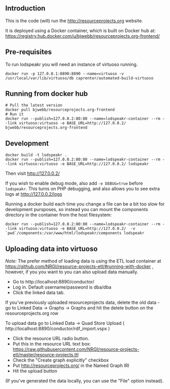 
Introduction
------------

This is the code (will) run the http://resourceprojects.org website.

It is deployed using a Docker container, which is built on Docker hub at:
https://registry.hub.docker.com/u/bjwebb/resourceprojects.org-frontend/

Pre-requisites
--------------

To run lodspeakr you will need an instance of virtuoso running.

```
docker run -p 127.0.0.1:8890:8890 --name=virtuoso -v /usr/local/var/lib/virtuoso/db caprenter/automated-build-virtuoso 
```

Running from docker hub
-----------------------

```
# Pull the latest version
docker pull bjwebb/resourceprojects.org-frontend
# Run it
docker run --publish=127.0.0.2:80:80 --name=lodspeakr-container --rm --link virtuoso:virtuoso -e BASE_URL=http://127.0.0.2/ bjwebb/resourceprojects.org-frontend
```

Development
-----------

```
docker build -t lodspeakr .
docker run --publish=127.0.0.2:80:80 --name=lodspeakr-container --rm --link virtuoso:virtuoso -e BASE_URL=http://127.0.0.2/ lodspeakr
```

Then visit http://127.0.0.2/

If you wish to enable debug mode, also add `-e DEBUG=true` before `lodspeakr`. This turns on PHP debugging, and also allows you to see extra logs at http://127.0.0.2/logs

Running a docker build each time you change a file can be a bit too slow for development pursposes, so instead you can mount the components directory in the container from the host filesystem:

```
docker run --publish=127.0.0.2:80:80 --name=lodspeakr-container --rm --link virtuoso:virtuoso -e BASE_URL=http://127.0.0.2/  -v `pwd`/components:/var/www/html/lodspeakr/components lodspeakr
```

Uploading data into virtuoso
----------------------------

*Note:* The prefer method of loading data is using the ETL load container at https://github.com/NRGI/resource-projects-etl/#running-with-docker , however, if you you want to you can also upload data manually.

* Go to http://localhost:8890/conductor/
* Log in. Default username/password is dba/dba
* Click the linked data tab.

If you've previously uploaded resourceprojects data, delete the old data - go to Linked Data -> Graphs -> Graphs and hit the delete button on the resourceprojects.org row

To upload data go to Linked Data -> Quad Store Upload ( http://localhost:8890/conductor/rdf_import.vspx )

* Click the resource URL radio button.
* Put this in the resource URL text box: https://raw.githubusercontent.com/NRGI/resource-projects-etl/master/resource-projects.ttl
* Check the "Create graph explicitly" checkbox
* Put http://resourceprojects.org/ in the Named Graph IRI
* Hit the upload button

(If you've generated the data locally, you can use the "File" option instead).
